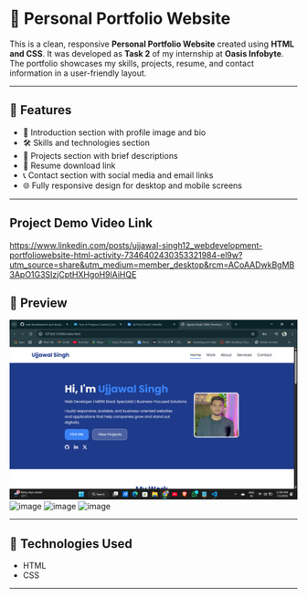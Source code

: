 # 💼 Personal Portfolio Website

This is a clean, responsive **Personal Portfolio Website** created using **HTML and CSS**. It was developed as **Task 2** of my internship at **Oasis Infobyte**. The portfolio showcases my skills, projects, resume, and contact information in a user-friendly layout.

---

## 🌟 Features

- 👤 Introduction section with profile image and bio
- 🛠️ Skills and technologies section
- 💼 Projects section with brief descriptions
- 📄 Resume download link
- 📞 Contact section with social media and email links
- 🌐 Fully responsive design for desktop and mobile screens

---

## Project Demo Video Link
https://www.linkedin.com/posts/ujjawal-singh12_webdevelopment-portfoliowebsite-html-activity-7346402430353321984-el9w?utm_source=share&utm_medium=member_desktop&rcm=ACoAADwkBgMB3ApO1G3SIzjCptHXHgoH9lAiHQE

## 📸 Preview

![Portfolio Website Preview](https://github.com/beingujjawalsingh/web-development-and-design-task2/blob/4eeaa34489f1226f2d4cdbaae88694f685a67e51/Screenshot%202025-07-03%20110040.png) 
![image]()
![image]()
![image]()


---

## 🔧 Technologies Used

- HTML
- CSS

---

